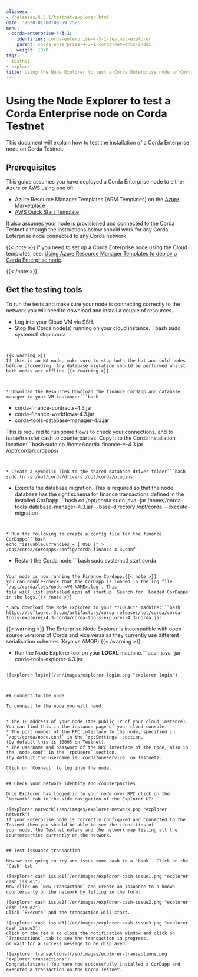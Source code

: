 ```yaml
---
aliases:
- /releases/4.3.1/testnet-explorer.html
date: '2020-01-08T09:59:25Z'
menu:
  corda-enterprise-4-3-1:
    identifier: corda-enterprise-4-3-1-testnet-explorer
    parent: corda-enterprise-4-3-1-corda-networks-index
    weight: 1070
tags:
- testnet
- explorer
title: Using the Node Explorer to test a Corda Enterprise node on Corda Testnet
---
```



# Using the Node Explorer to test a Corda Enterprise node on Corda Testnet

This document will explain how to test the installation of a Corda Enterprise node on Corda Testnet.


## Prerequisites

This guide assumes you have deployed a Corda Enterprise node to either Azure or AWS using one of:


* Azure Resource Manager Templates (ARM Templates) on the [Azure Marketplace](https://portal.azure.com/#blade/Microsoft_Azure_Marketplace/GalleryFeaturedMenuItemBlade/selectedMenuItemId/Blockchain_MP/resetMenuId/)
* [AWS Quick Start Template](https://aws.amazon.com/quickstart/)



It also assumes your node is provisioned and connected to the Corda Testnet although the instructions below should work
for any Corda Enterprise node connected to any Corda network.

{{< note >}}
If you need to set up a Corda Enterprise node using the Cloud templates, see: [Using Azure Resource Manager Templates to deploy a Corda Enterprise node](azure-template-guide.md).

{{< /note >}}

## Get the testing tools

To run the tests and make sure your node is connecting correctly to the network you will need to download and install a
couple of resources.


* Log into your Cloud VM via SSH.
* Stop the Corda node(s) running on your cloud instance.```bash
sudo systemctl stop corda
```


{{< warning >}}
If this is an HA node, make sure to stop both the hot and cold nodes before proceeding. Any database migration should be performed whilst both nodes are offline.{{< /warning >}}



* Download the Resources:Download the finance CorDapp and database manager to your VM instance:```bash

```


* corda-finance-contracts-4.3.jar
* corda-finance-workflows-4.3.jar
* corda-tools-database-manager-4.3.jar

This is required to run some flows to check your connections, and to issue/transfer cash to counterparties. Copy it to
the Corda installation location:```bash
sudo cp /home/<USER>/corda-finance-*-4.3.jar /opt/corda/cordapps/
```


* Create a symbolic link to the shared database driver folder```bash
sudo ln -s /opt/corda/drivers /opt/corda/plugins
```


* Execute the database migration. This is required so that the node database has the right schema for finance transactions defined in the installed CorDapp.```bash
cd /opt/corda
sudo java -jar /home/<USER>/corda-tools-database-manager-4.3.jar --base-directory /opt/corda --execute-migration
```


* Run the following to create a config file for the finance CorDapp:```bash
echo "issuableCurrencies = [ USD ]" > /opt/corda/cordapps/config/corda-finance-4.3.conf
```


* Restart the Corda node:```bash
sudo systemctl start corda
```

Your node is now running the Finance Cordapp.{{< note >}}
You can double-check that the CorDapp is loaded in the log file `/opt/corda/logs/node-<VM-NAME>.log`. This
file will list installed apps at startup. Search for `Loaded CorDapps` in the logs.{{< /note >}}

* Now download the Node Explorer to your **LOCAL** machine:```bash
https://software.r3.com/artifactory/corda-releases/net/corda/corda-tools-explorer/4.3-corda/corda-tools-explorer-4.3-corda.jar
```


{{< warning >}}
The Enterprise Node Explorer is incompatible with open source versions of Corda and vice versa as they currently
use different serialisation schemes (Kryo vs AMQP).{{< /warning >}}



* Run the Node Explorer tool on your **LOCAL** machine.```bash
java -jar corda-tools-explorer-4.3.jar
```

![explorer login](/en/images/explorer-login.png "explorer login")



## Connect to the node

To connect to the node you will need:


* The IP address of your node (the public IP of your cloud instance). You can find this in the instance page of your cloud console.
* The port number of the RPC interface to the node, specified in `/opt/corda/node.conf` in the `rpcSettings` section,
(by default this is 10003 on Testnet).
* The username and password of the RPC interface of the node, also in the `node.conf` in the `rpcUsers` section,
(by default the username is `cordazoneservice` on Testnet).

Click on `Connect` to log into the node.


## Check your network identity and counterparties

Once Explorer has logged in to your node over RPC click on the `Network` tab in the side navigation of the Explorer UI:

![explorer network](/en/images/explorer-network.png "explorer network")
If your Enterprise node is correctly configured and connected to the Testnet then you should be able to see the identities of
your node, the Testnet notary and the network map listing all the counterparties currently on the network.


## Test issuance transaction

Now we are going to try and issue some cash to a ‘bank’. Click on the `Cash` tab.

![explorer cash issue1](/en/images/explorer-cash-issue1.png "explorer cash issue1")
Now click on `New Transaction` and create an issuance to a known counterparty on the network by filling in the form:

![explorer cash issue2](/en/images/explorer-cash-issue2.png "explorer cash issue2")
Click `Execute` and the transaction will start.

![explorer cash issue3](/en/images/explorer-cash-issue3.png "explorer cash issue3")
Click on the red X to close the notification window and click on `Transactions` tab to see the transaction in progress,
or wait for a success message to be displayed:

![explorer transactions](/en/images/explorer-transactions.png "explorer transactions")
Congratulations! You have now successfully installed a CorDapp and executed a transaction on the Corda Testnet.

